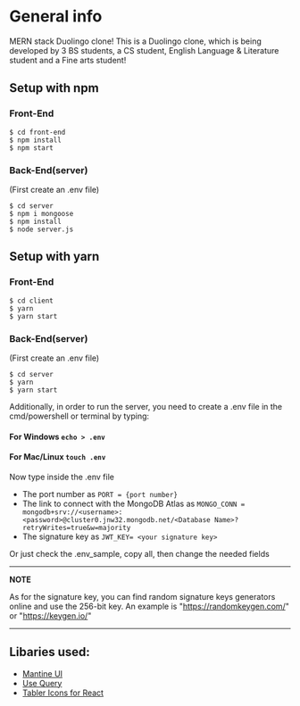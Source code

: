 # General info

MERN stack Duolingo clone! This is a Duolingo clone, which is being developed by 3 BS students, a CS student, English Language & Literature student and a Fine arts student!

## Setup with npm

### Front-End

```
$ cd front-end
$ npm install
$ npm start
```

### Back-End(server)

(First create an .env file)

```
$ cd server
$ npm i mongoose
$ npm install
$ node server.js

```

## Setup with yarn

### Front-End

```
$ cd client
$ yarn
$ yarn start
```

### Back-End(server)

(First create an .env file)

```
$ cd server
$ yarn
$ yarn start
```

Additionally, in order to run the server, you need to create a .env file in the cmd/powershell or terminal
by typing:

#### For Windows `echo > .env`

#### For Mac/Linux `touch .env`

Now type inside the .env file

- The port number as `PORT = {port number}`
- The link to connect with the MongoDB Atlas as `MONGO_CONN = mongodb+srv://<username>:<password>@cluster0.jnw32.mongodb.net/<Database Name>?retryWrites=true&w=majority`
- The signature key as `JWT_KEY= <your signature key>`

Or just check the .env_sample, copy all, then change the needed fields

---

**NOTE**

As for the signature key, you can find random signature keys generators online and use the 256-bit key.
An example is "https://randomkeygen.com/" or "https://keygen.io/"

---

## Libaries used:

- [Mantine UI](https://mantine.dev/)
- [Use Query ](https://react-query.tanstack.com/)
- [Tabler Icons for React](https://tabler-icons-react.vercel.app/)
